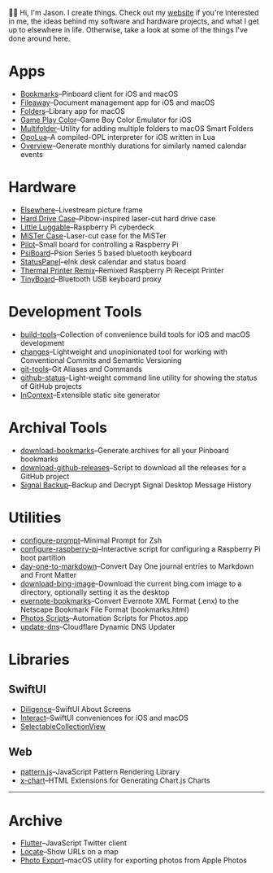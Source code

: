 👋🏻 Hi, I'm Jason. I create things. Check out my [website](https://jbmorley.co.uk) if you're interested in me, the ideas behind my software and hardware projects, and what I get up to elsewhere in life. Otherwise, take a look at some of the things I've done around here.

# Apps

- [Bookmarks](https://github.com/inseven/bookmarks)–Pinboard client for iOS and macOS
- [Fileaway](https://github.com/inseven/fileaway)–Document management app for iOS and macOS
- [Folders](https://github.com/inseven/folders)–Library app for macOS
- [Game Play Color](https://github.com/gameplaycolor/gameplaycolor)–Game Boy Color Emulator for iOS
- [Multifolder](https://github.com/inseven/multifolder)–Utility for adding multiple folders to macOS Smart Folders
- [OpoLua](https://github.com/inseven/opolua)–A compiled-OPL interpreter for iOS written in Lua
- [Overview](https://github.com/inseven/overview)–Generate monthly durations for similarly named calendar events

# Hardware

- [Elsewhere](https://github.com/inseven/elsewhere)–Livestream picture frame
- [Hard Drive Case](https://github.com/jbmorley/hard-drive-case)–Pibow-inspired laser-cut hard drive case
- [Little Luggable](https://github.com/jbmorley/little-luggable)–Raspberry Pi cyberdeck
- [MiSTer Case](https://github.com/jbmorley/mister-case)-Laser-cut case for the MiSTer
- [Pilot](https://github.com/jbmorley/pilot)–Small board for controlling a Raspberry Pi
- [PsiBoard](https://github.com/jbmorley/psiboard)–Psion Series 5 based bluetooth keyboard
- [StatusPanel](https://github.com/inseven/statuspanel)–eInk desk calendar and status board
- [Thermal Printer Remix](https://github.com/jbmorley/thermal-printer)–Remixed Raspberry Pi Receipt Printer
- [TinyBoard](https://github.com/inseven/tinyboard)–Bluetooth USB keyboard proxy

# Development Tools

- [build-tools](https://github.com/jbmorley/build-tools)–Collection of convenience build tools for iOS and macOS development
- [changes](https://github.com/jbmorley/changes)–Lightweight and unopinionated tool for working with Conventional Commits and Semantic Versioning
- [git-tools](https://github.com/jbmorley/git-tools)–Git Aliases and Commands
- [github-status](https://github.com/jbmorley/github-status)–Light-weight command line utility for showing the status of GitHub projects
- [InContext](https://github.com/inseven/incontext)–Extensible static site generator

# Archival Tools

- [download-bookmarks](https://github.com/jbmorley/download-bookmarks)–Generate archives for all your Pinboard bookmarks
- [download-github-releases](https://github.com/jbmorley/download-github-releases)–Script to download all the releases for a GitHub project
- [Signal Backup](https://github.com/jbmorley/signal-backup)–Backup and Decrypt Signal Desktop Message History

# Utilities

- [configure-prompt](https://github.com/jbmorley/configure-prompt)–Minimal Prompt for Zsh
- [configure-raspberry-pi](https://github.com/jbmorley/configure-raspberry-pi)–Interactive script for configuring a Raspberry Pi boot partition
- [day-one-to-markdown](https://github.com/jbmorley/day-one-to-markdown)–Convert Day One journal entries to Markdown and Front Matter
- [download-bing-image](https://github.com/jbmorley/download-bing-image)–Download the current bing.com image to a directory, optionally setting it as the desktop
- [evernote-bookmarks](https://github.com/jbmorley/evernote-bookmarks)–Convert Evernote XML Format (.enx) to the Netscape Bookmark File Format (bookmarks.html)
- [Photos Scripts](https://github.com/jbmorley/photos-scripts)–Automation Scripts for Photos.app
- [update-dns](https://github.com/jbmorley/update-dns)–Cloudflare Dynamic DNS Updater

# Libraries

## SwiftUI

- [Diligence](https://github.com/inseven/diligence)–SwiftUI About Screens
- [Interact](https://github.com/jbmorley/interact)–SwiftUI conveniences for iOS and macOS
- [SelectableCollectionView](https://github.com/jbmorley/selectablecollectionview)

## Web

- [pattern.js](https://github.com/jbmorley/patternjs)–JavaScript Pattern Rendering Library
- [x-chart](https://github.com/jbmorley/x-chart)–HTML Extensions for Generating Chart.js Charts

---

# Archive

- [Flutter](https://github.com/jbmorley/flutter)–JavaScript Twitter client
- [Locate](https://github.com/jbmorley/locate)–Show URLs on a map
- [Photo Export](https://github.com/jbmorley/photo-export)–macOS utility for exporting photos from Apple Photos

